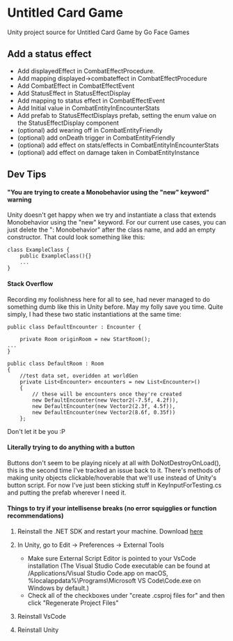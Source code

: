 # Untitled Card Game

Unity project source for Untitled Card Game by Go Face Games

## Add a status effect
* Add displayedEffect in CombatEffectProcedure.
* Add mapping displayed->combateffect in CombatEffectProcedure
* Add CombatEffect in CombatEffectEvent
* Add StatusEffect in StatusEffectDisplay
* Add mapping to status effect in CombatEffectEvent
* Add Initial value in CombatEntityInEncounterStats
* Add prefab to StatusEffectDisplays prefab, setting the enum value on the StatusEffectDisplay component
* (optional) add wearing off in CombatEntityFriendly
* (optional) add onDeath trigger in CombatEntityFriendly
* (optional) add effect on stats/effects in CombatEntityInEncounterStats
* (optional) add effect on damage taken in CombatEntityInstance

## Dev Tips 

#### "You are trying to create a Monobehavior using the "new" keyword" warning

Unity doesn't get happy when we try and instantiate a class that extends Monobehavior using the "new" keyword. For our current use cases, you can just delete the ": Monobehavior" after the class name, and add an empty constructor. That could look something like this:

```
class ExampleClass {
    public ExampleClass(){}
    ...
}
```

#### Stack Overflow

Recording my foolishness here for all to see, had never managed to do something dumb like this in Unity before. May my folly save you time. Quite simply, I had these two static instantiations at the same time:

```
public class DefaultEncounter : Encounter {
    
    private Room originRoom = new StartRoom();
...
}

public class DefaultRoom : Room
{
    //test data set, overidden at worldGen
    private List<Encounter> encounters = new List<Encounter>()
    {
        // these will be encounters once they're created
        new DefaultEncounter(new Vector2(-7.5f, 4.2f)),
        new DefaultEncounter(new Vector2(2.3f, 4.5f)),
        new DefaultEncounter(new Vector2(8.6f, 0.35f))
    };
```
Don't let it be you :P

#### Literally trying to do anything with a button

Buttons don't seem to be playing nicely at all with DoNotDestroyOnLoad(), this is the second time I've tracked an issue back to it. There's methods of making unity objects clickable/hoverable that we'll use instead of Unity's button script. For now I've just been sticking stuff in KeyInputForTesting.cs and putting the prefab wherever I need it.

#### Things to try if your intellisense breaks (no error squigglies or function recommendations)

1. Reinstall the .NET SDK and restart your machine. Download [here](https://dotnet.microsoft.com/en-us/download)

2. In Unity, go to Edit -> Preferences -> External Tools
    - Make sure External Script Editor is pointed to your VsCode installation (The Visual Studio Code executable can be found at /Applications/Visual Studio Code.app on macOS, %localappdata%\Programs\Microsoft VS Code\Code.exe on Windows by default.)
    - Check all of the checkboxes under "create .csproj files for" and then click "Regenerate Project Files"

3. Reinstall VsCode

4. Reinstall Unity
